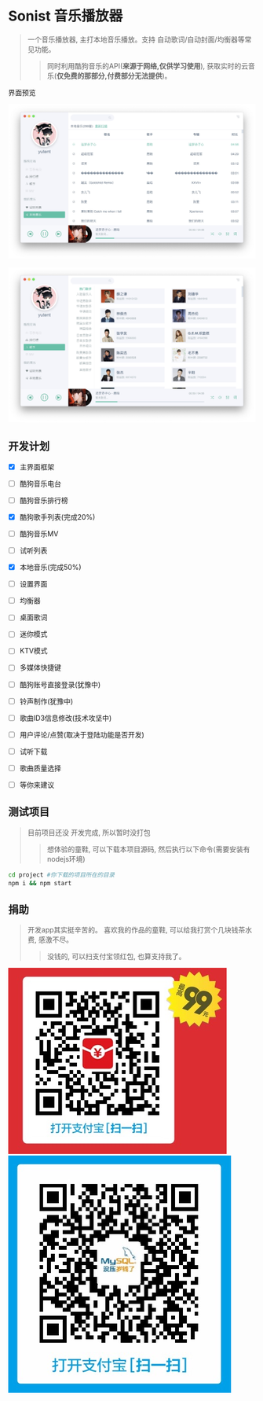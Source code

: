 # Sonist 音乐播放器
> 一个音乐播放器, 主打本地音乐播放。支持 自动歌词/自动封面/均衡器等常见功能。
>> 同时利用酷狗音乐的API(**来源于网络,仅供学习使用**), 获取实时的云音乐(**仅免费的那部分,付费部分无法提供**)。


界面预览

![demo](./demo1.jpg)

![demo](./demo2.jpg)


## 开发计划

- [x] 主界面框架
- [ ] 酷狗音乐电台
- [ ] 酷狗音乐排行榜
- [x] 酷狗歌手列表(完成20%)
- [ ] 酷狗音乐MV
- [ ] 试听列表
- [x] 本地音乐(完成50%)
- [ ] 设置界面
- [ ] 均衡器
- [ ] 桌面歌词
- [ ] 迷你模式
- [ ] KTV模式
- [ ] 多媒体快捷键
- [ ] 酷狗账号直接登录(犹豫中)
- [ ] 铃声制作(犹豫中)
- [ ] 歌曲ID3信息修改(技术攻坚中)
- [ ] 用户评论/点赞(取决于登陆功能是否开发)
- [ ] 试听下载
- [ ] 歌曲质量选择
- [ ] 等你来建议


## 测试项目
> 目前项目还没 开发完成, 所以暂时没打包
>> 想体验的童鞋, 可以下载本项目源码, 然后执行以下命令(需要安装有nodejs环境)

```bash
cd project #你下载的项目所在的目录
npm i && npm start
```


## 捐助
> 开发app其实挺辛苦的。 喜欢我的作品的童鞋, 可以给我打赏个几块钱茶水费, 感激不尽。
>> 没钱的, 可以扫支付宝领红包, 也算支持我了。

![1](./ali0.jpg) ![2](./ali1.jpg)